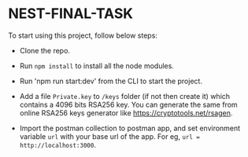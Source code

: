 # NEST-FINAL-TASK

To start using this project, follow below steps:

- Clone the repo.

- Run `npm install` to install all the node modules.

- Run 'npm run start:dev' from the CLI to start the project.

- Add a file `Private.key` to `/keys` folder \(if not then create it\) which contains a 4096 bits RSA256 key. You can generate the same from online RSA256 keys generator like https://cryptotools.net/rsagen.

- Import the postman collection to postman app, and set environment variable `url` with your base url of the app. For eg, `url = http://localhost:3000`.
